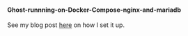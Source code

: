 #### Ghost-runnning-on-Docker-Compose-nginx-and-mariadb

See my blog post [here](https://ioagentsmith.co.za/just-blog-it/) on how I set it up.
